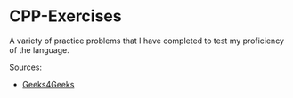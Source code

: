 # CPP-Exercises
A variety of practice problems that I have completed to test my proficiency of the language.

Sources:
- [Geeks4Geeks](https://www.geeksforgeeks.org/explore?)
